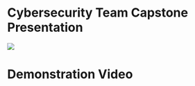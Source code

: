 # Cybersecurity Team Capstone Presentation
[![](http://img.youtube.com/vi/lEkYR-3ZpNw/0.jpg)](http://www.youtube.com/watch?v=lEkYR-3ZpNw "Cybersecurity Team Capstone Presentation")

# Demonstration Video
